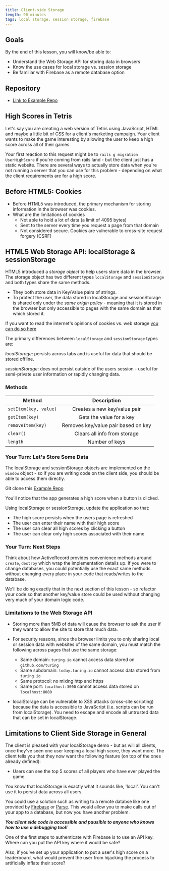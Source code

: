 ```yaml
---
title: Client-side Storage
length: 90 minutes
tags: local storage, session storage, firebase
---
```


## Goals

By the end of this lesson, you will know/be able to:

* Understand the Web Storage API for storing data in browsers
* Know the use cases for local storage vs. session storage
* Be familiar with Firebase as a remote database option

## Repository

* [Link to Example Repo](https://github.com/turingschool-examples/client-side-storage)

## High Scores in Tetris

Let's say you are creating a web version of Tetris using JavaScript, HTML and maybe a little bit of CSS for a client's marketing campaign. Your client wants to make the game interesting by allowing the user to keep a high score across all of their games.

Your first reaction to this request might be to `rails g migration UserHighScore` if you're coming from rails land - but the client just has a static website. There are several ways to actually store data when you're not running a server that you can use for this problem - depending on what the client requirements are for a high score.

## Before HTML5: Cookies

* Before HTML5 was introduced, the primary mechanism for storing information in the browser was cookies.
* What are the limitations of cookies
  * Not able to hold a lot of data (a limit of 4095 bytes)
  * Sent to the server every time you request a page from that domain
  * Not considered secure. Cookies are vulnerable to cross-site request forgery (CSRF)

## HTML5 Web Storage API: localStorage & sessionStorage

HTML5 introduced a *storage object* to help users store data in the browser. The storage object has two different types `localStorage` and `sessionStorage` and both types share the same methods.
  - They both store data in Key/Value pairs of strings.
  - To protect the user, the data stored in localStorage and sessionStorage is shared only under the *same origin policy* - meaning that it is stored in the browser but only accessible to pages with the same domain as that which stored it.

  If you want to read the internet's opinions of cookies vs. web storage [you can do so here](http://stackoverflow.com/questions/3220660/local-storage-vs-cookies)

The primary differences between `localStorage` and `sessionStorage` types are:

*localStorage*: persists across tabs and is useful for data that should be stored offline.

*sessionStorage*: does not persist outside of the users session - useful for semi-private user information or rapidly changing data.

### Methods

| Method                | Description                                     |
| ----------------------|:-----------------------------------------------:|
| `setItem(key, value)` | Creates a new key/value pair                    |
| `getItem(key)`        | Gets the value for a key                        |
| `removeItem(key)`     | Removes key/value pair based on key             |
| `clear()`             | Clears all info from storage                    |
| `length`              | Number of keys                                  |

### Your Turn: Let's Store Some Data

The localStorage and sessionStorage objects are implemented on the `window` object - so if you are writing code on the client side, you should be able to access them directly.

Git clone this [Example Repo](https://github.com/turingschool-examples/client-side-storage)

You'll notice that the app generates a high score when a button is clicked.

Using localStorage or sessionStorage, update the application so that:
  - The high score persists when the users page is refreshed
  - The user can enter their name with their high score
  - The user can clear all high scores by clicking a button
  - The user can clear only high scores associated with their name

### Your Turn: Next Steps

Think about how ActiveRecord provides convenience methods around `create`, `destroy` which wrap the implementation details up. If you were to change databases, you could potentially use the exact same methods without changing every place in your code that reads/writes to the database.

We'll be doing exactly that in the next section of this lesson - so refactor your code so that another key/value store could be used without changing very much of your domain logic code.

### Limitations to the Web Storage API

  * Storing more than 5MB of data will cause the browser to ask the user if they want to allow the site to store that much data.

  * For security reasons, since the browser limits you to only sharing local or session data with websites of the same domain, you must match the following across pages that use the same storage:
    * Same domain: `turing.io` cannot access data stored on `github.com/turing`
    * Same subdomain: `today.turing.io` cannot access data stored from `turing.io`
    * Same protocol: no mixing http and https
    * Same port: `localhost:3000` cannot access data stored on `localhost:8080`
* localStorage can be vulnerable to XSS attacks (cross-site scripting) because the data is accessible to JavaScript (i.e. scripts can be run from localStorage). You need to escape and encode all untrusted data that can be set in localStorage.

## Limitations to Client Side Storage in General

The client is pleased with your localStorage demo - but as will all clients, once they've seen one user keeping a local high score, they want more. The client tells you that they now want the following feature (on top of the ones already defined):

- Users can see the top 5 scores of all players who have ever played the game.

You know that localStorage is exactly what it sounds like, 'local'. You can't use it to persist data across all users.

You could use a solution such as writing to a remote databse like one provided by [Firebase](https://firebase.google.com/) or [Parse](https://github.com/ParsePlatform/parse-server). This would allow you to make calls out of your app to a database, but now you have another problem.

***You client side code is accessible and pausible to anyone who knows how to use a debugging tool!***

One of the first steps to authenticate with Firebase is to use an API key. Where can you put the API key where it would be safe? 

Also, if you've set up your application to put a user's high score on a leaderboard, what would prevent the user from hijacking the process to artificially inflate their score?
